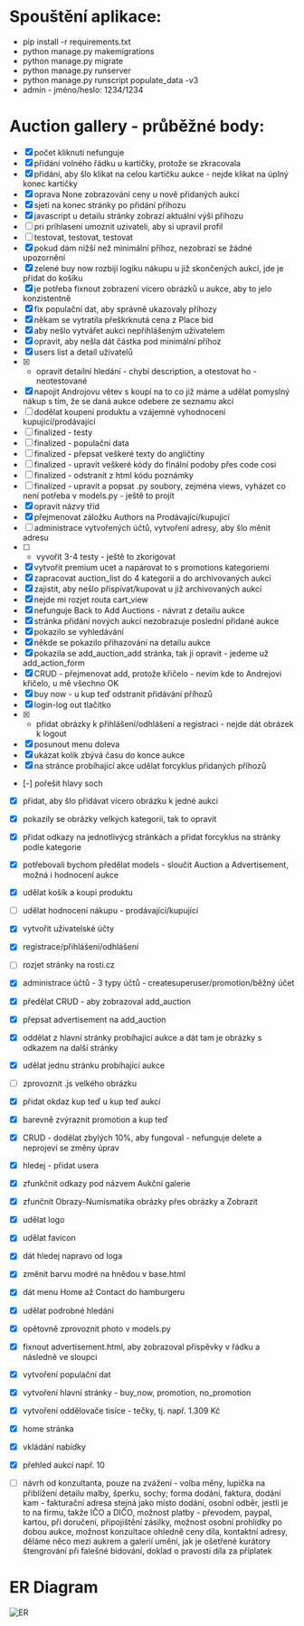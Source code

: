 # Spouštění aplikace:

- pip install -r requirements.txt
- python manage.py makemigrations
- python manage.py migrate
- python manage.py runserver
- python manage.py runscript populate_data -v3
- admin - jméno/heslo: 1234/1234


# Auction gallery - průběžné body:




- [x] počet kliknutí nefunguje
- [X] přidání volného řádku u kartičky, protože se zkracovala
- [x] přidání, aby šlo klikat na celou kartičku aukce - nejde klikat na úplný konec kartičky
- [x] oprava None zobrazování ceny u nově přidaných aukcí
- [x] sjetí na konec stránky po přidání příhozu
- [x] javascript u detailu stránky zobrazí aktuální výši příhozu
- [ ] pri prihlaseni umoznit uzivateli, aby si upravil profil
- [ ] testovat, testovat, testovat
- [x] pokud dám nižší než minimální příhoz, nezobrazí se žádné upozornění
- [X] zelené buy now rozbijí logiku nákupu u již skončených aukcí, jde je přidat do košíku
- [x] je potřeba fixnout zobrazení vícero obrázků u aukce, aby to jelo konzistentně
- [x] fix populační dat, aby správně ukazovaly příhozy
- [x] někam se vytratila přeškrknutá cena z Place bid
- [x] aby nešlo vytvářet aukci nepřihlášeným uživatelem
- [x] opravit, aby nešla dát částka pod minimální příhoz
- [x] users list a detail uživatelů
- [x] - opravit detailní hledání - chybí description, a otestovat ho - neotestované
- [X] napojit Androjovu větev s koupí na to co již máme a udělat pomyslný nákup s tím, že se daná aukce odebere ze seznamu akcí
- [ ] dodělat koupení produktu a vzájemné vyhodnocení kupující/prodávající
- [ ] finalized - testy
- [ ] finalized - populační data
- [ ] finalized - přepsat veškeré texty do angličtiny
- [ ] finalized - upravit veškeré kódy do finální podoby přes code cosi
- [ ] finalized - odstranit z html kódu poznámky
- [ ] finalized - upravit a popsat .py soubory, zejména views, vyházet co není potřeba v models.py - ještě to projít
- [x] opravit názvy tříd
- [x] přejmenovat záložku Authors na Prodávající/kupující
- [ ] administrace vytvořených účtů, vytvoření adresy, aby šlo měnit adresu
- [ ] - vyvořit 3-4 testy - ještě to zkorigovat
- [X] vytvořit premium ucet a napárovat to s promotions kategoriemi
- [x] zapracovat auction_list do 4 kategorií a do archivovaných aukcí
- [x] zajistit, aby nešlo přispívat/kupovat u již archivovaných aukcí
- [x] nejde mi rozjet routa cart_view
- [x] nefunguje Back to Add Auctions - návrat z detailu aukce
- [x] stránka přidání nových aukcí nezobrazuje poslední přidané aukce
- [x] pokazilo se vyhledávání
- [x] někde se pokazilo přihazování na detailu aukce
- [X] pokazila se add_auction_add stránka, tak ji opravit - jedeme už add_action_form
- [X] CRUD - přejmenovat add, protože křičelo - nevím kde to Andrejovi křičelo, u mě všechno OK
- [x] buy now - u kup teď odstranit přidávání příhozů
- [x] login-log out tlačítko
- [x] - přidat obrázky k přihlášení/odhlášení a registraci - nejde dát obrázek k logout
- [x] posunout menu doleva
- [x] ukázat kolik zbývá času do konce aukce
- [x] na stránce probíhající akce udělat forcyklus přidaných příhozů
- [-] pořešit hlavy soch
- [x] přidat, aby šlo přidávat vícero obrázku k jedné aukci
- [x] pokazily se obrázky velkých kategorií, tak to opravit
- [X] přidat odkazy na jednotlivýcg stránkách a přidat forcyklus na stránky podle kategorie
- [X] potřebovali bychom předělat models - sloučit Auction a Advertisement, možná i hodnocení aukce
- [x] udělat košík a koupi produktu
- [ ] udělat hodnocení nákupu - prodávající/kupující
- [x] vytvořit uživatelské účty
- [x] registrace/přihlášení/odhlášení
- [ ] rozjet stránky na rosti.cz
- [x] administrace účtů - 3 typy účtů - createsuperuser/promotion/běžný účet
- [x] předělat CRUD - aby zobrazoval add_auction
- [x] přepsat advertisement na add_auction
- [x] oddělat z hlavní stránky probíhající aukce a dát tam je obrázky s odkazem na další stránky
- [x] udělat jednu stránku probíhající aukce
- [ ] zprovoznit .js velkého obrázku
- [x] přidat okdaz kup teď u kup teď aukcí
- [x] barevně zvýraznit promotion a kup teď
- [x] CRUD - dodělat zbylých 10%, aby fungoval - nefunguje delete a neprojeví se změny úprav
- [x] hledej - přidat usera
- [x] zfunkčnit odkazy pod názvem Aukční galerie
- [x] zfunčnit Obrazy-Numismatika obrázky přes obrázky a Zobrazit
- [x] udělat logo
- [x] udělat favicon
- [x] dát hledej napravo od loga
- [x] změnit barvu modré na hnědou v base.html
- [x] dát menu Home až Contact do hamburgeru
- [x] udělat podrobné hledání
- [x] opětovně zprovoznit photo v models.py
- [x] fixnout advertisement.html, aby zobrazoval příspěvky v řádku a následně ve sloupci
- [x] vytvoření populační dat
- [x] vytvoření hlavní stránky - buy_now, promotion, no_promotion 
- [x] vytvoření oddělovače tisíce - tečky, tj. např. 1.309 Kč
- [x] home stránka
- [x] vkládání nabídky
- [x] přehled aukcí např. 10
- [ ] návrh od konzultanta, pouze na zvážení - volba měny, lupička na přiblížení detailu malby, šperku, sochy; forma dodání, faktura, dodání kam - fakturační adresa stejná jako místo dodání, osobní odběr, jestli je to na firmu, takže IČO a DIČO, možnost platby - převodem, paypal, kartou, při doručení, připojištění zásilky, možnost osobní prohlídky po dobou aukce, možnost konzultace ohledně ceny díla, kontaktní adresy, děláme něco mezi aukrem a galerií umění, jak je ošetřené kurátory štengrování při falešné bidování, doklad o pravosti díla za příplatek



# ER Diagram
![ER](./ERDiagram.png)